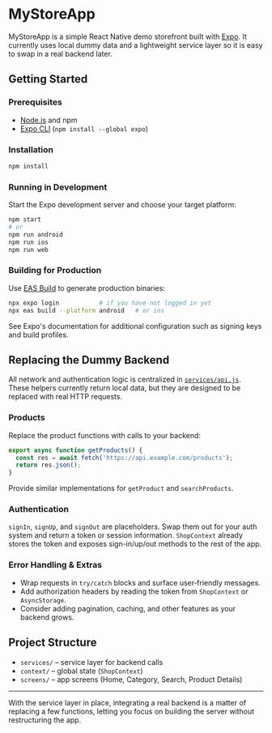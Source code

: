 # MyStoreApp

MyStoreApp is a simple React Native demo storefront built with [Expo](https://expo.dev/). It currently uses local dummy data and a lightweight service layer so it is easy to swap in a real backend later.

## Getting Started

### Prerequisites
- [Node.js](https://nodejs.org/) and npm
- [Expo CLI](https://docs.expo.dev/) (`npm install --global expo`)

### Installation
```bash
npm install
```

### Running in Development
Start the Expo development server and choose your target platform:
```bash
npm start
# or
npm run android
npm run ios
npm run web
```

### Building for Production
Use [EAS Build](https://docs.expo.dev/build/introduction/) to generate production binaries:
```bash
npx expo login           # if you have not logged in yet
npx eas build --platform android   # or ios
```
See Expo's documentation for additional configuration such as signing keys and build profiles.

## Replacing the Dummy Backend
All network and authentication logic is centralized in [`services/api.js`](services/api.js). These helpers currently return local data, but they are designed to be replaced with real HTTP requests.

### Products
Replace the product functions with calls to your backend:
```js
export async function getProducts() {
  const res = await fetch('https://api.example.com/products');
  return res.json();
}
```
Provide similar implementations for `getProduct` and `searchProducts`.

### Authentication
`signIn`, `signUp`, and `signOut` are placeholders. Swap them out for your auth system and return a token or session information. `ShopContext` already stores the token and exposes sign-in/up/out methods to the rest of the app.

### Error Handling & Extras
- Wrap requests in `try/catch` blocks and surface user‑friendly messages.
- Add authorization headers by reading the token from `ShopContext` or `AsyncStorage`.
- Consider adding pagination, caching, and other features as your backend grows.

## Project Structure
- `services/` – service layer for backend calls
- `context/` – global state (`ShopContext`)
- `screens/` – app screens (Home, Category, Search, Product Details)

---
With the service layer in place, integrating a real backend is a matter of replacing a few functions, letting you focus on building the server without restructuring the app.
